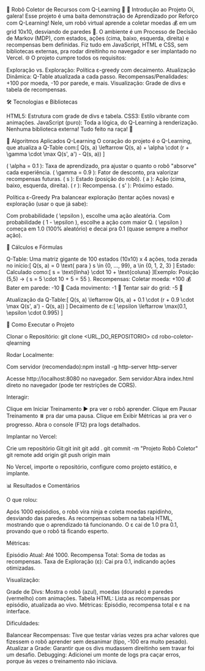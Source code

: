🤖 Robô Coletor de Recursos com Q-Learning 🚀
🎯 Introdução ao Projeto
Oi, galera! Esse projeto é uma baita demonstração de Aprendizado por Reforço com Q-Learning! Nele, um robô virtual aprende a coletar moedas 💰 em um grid 10x10, desviando de paredes 🧱. O ambiente é um Processo de Decisão de Markov (MDP), com estados, ações (cima, baixo, esquerda, direita) e recompensas bem definidas. Fiz tudo em JavaScript, HTML e CSS, sem bibliotecas externas, pra rodar direitinho no navegador e ser implantado no Vercel. 🌐
O projeto cumpre todos os requisitos:

Exploração vs. Exploração: Política ε-greedy com decaimento.
Atualização Dinâmica: Q-Table atualizada a cada passo.
Recompensas/Penalidades: +100 por moeda, -10 por parede, e mais.
Visualização: Grade de divs e tabela de recompensas.

🛠️ Tecnologias e Bibliotecas

HTML5: Estrutura com grade de divs e tabela.
CSS3: Estilo vibrante com animações.
JavaScript (puro): Toda a lógica, do Q-Learning à renderização.
Nenhuma biblioteca externa! Tudo feito na raça! 💪

🧠 Algoritmos Aplicados
Q-Learning
O coração do projeto é o Q-Learning, que atualiza a Q-Table com:[ Q(s, a) \leftarrow Q(s, a) + \alpha \cdot (r + \gamma \cdot \max Q(s', a') - Q(s, a)) ]

( \alpha = 0.1 ): Taxa de aprendizado, pra ajustar o quanto o robô "absorve" cada experiência.
( \gamma = 0.9 ): Fator de desconto, pra valorizar recompensas futuras.
( s ): Estado (posição do robô).
( a ): Ação (cima, baixo, esquerda, direita).
( r ): Recompensa.
( s' ): Próximo estado.

Política ε-Greedy
Pra balancear exploração (tentar ações novas) e exploração (usar o que já sabe):

Com probabilidade ( \epsilon ), escolhe uma ação aleatória.
Com probabilidade ( 1 - \epsilon ), escolhe a ação com maior Q.
( \epsilon ) começa em 1.0 (100% aleatório) e decai pra 0.1 (quase sempre a melhor ação).

📝 Cálculos e Fórmulas

Q-Table: Uma matriz gigante de 100 estados (10x10) x 4 ações, toda zerada no início:[ Q(s, a) = 0 \text{ para } s \in {0, ..., 99}, a \in {0, 1, 2, 3} ]
Estado: Calculado como:[ s = \text{linha} \cdot 10 + \text{coluna} ]Exemplo: Posição (5,5) → ( s = 5 \cdot 10 + 5 = 55 ).
Recompensas:
Coletar moeda: +100 💰
Bater em parede: -10 🧱
Cada movimento: -1 🚶
Tentar sair do grid: -5 🚫


Atualização da Q-Table:[ Q(s, a) \leftarrow Q(s, a) + 0.1 \cdot (r + 0.9 \cdot \max Q(s', a') - Q(s, a)) ]
Decaimento de ε:[ \epsilon \leftarrow \max(0.1, \epsilon \cdot 0.995) ]

🚀 Como Executar o Projeto

Clonar o Repositório:
git clone <URL_DO_REPOSITORIO>
cd robo-coletor-qlearning


Rodar Localmente:

Com servidor (recomendado):npm install -g http-server
http-server

Acesse http://localhost:8080 no navegador.
Sem servidor:Abra index.html direto no navegador (pode ter restrições de CORS).


Interagir:

Clique em Iniciar Treinamento ▶️ pra ver o robô aprender.
Clique em Pausar Treinamento ⏸️ pra dar uma pausa.
Clique em Exibir Métricas 📊 pra ver o progresso.
Abra o console (F12) pra logs detalhados.


Implantar no Vercel:

Crie um repositório Git:git init
git add .
git commit -m "Projeto Robô Coletor"
git remote add origin <URL>
git push origin main


No Vercel, importe o repositório, configure como projeto estático, e implante.



📊 Resultados e Comentários

O que rolou:

Após 1000 episódios, o robô vira ninja e coleta moedas rapidinho, desviando das paredes.
As recompensas sobem na tabela HTML, mostrando que o aprendizado tá funcionando.
O ε cai de 1.0 pra 0.1, provando que o robô tá ficando esperto.


Métricas:

Episódio Atual: Até 1000.
Recompensa Total: Soma de todas as recompensas.
Taxa de Exploração (ε): Cai pra 0.1, indicando ações otimizadas.


Visualização:

Grade de Divs: Mostra o robô (azul), moedas (dourado) e paredes (vermelho) com animações.
Tabela HTML: Lista as recompensas por episódio, atualizada ao vivo.
Métricas: Episódio, recompensa total e ε na interface.


Dificuldades:

Balancear Recompensas: Tive que testar várias vezes pra achar valores que fizessem o robô aprender sem desanimar (tipo, -100 era muito pesado).
Atualizar a Grade: Garantir que os divs mudassem direitinho sem travar foi um desafio.
Debugging: Adicionei um monte de logs pra caçar erros, porque às vezes o treinamento não iniciava.


